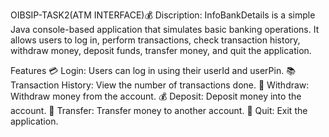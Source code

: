 OIBSIP-TASK2(ATM INTERFACE)💰
Discription:
InfoBankDetails is a simple Java console-based application that simulates basic banking operations. It allows users to log in, perform transactions, check transaction history, withdraw money, deposit funds, transfer money, and quit the application.

Features
💳 Login: Users can log in using their userId and userPin.
📚 Transaction History: View the number of transactions done.
💸 Withdraw: Withdraw money from the account.
💰 Deposit: Deposit money into the account.
🔄 Transfer: Transfer money to another account.
🚪 Quit: Exit the application.
